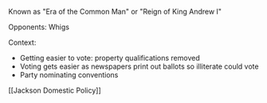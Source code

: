 
Known as "Era of the Common Man" or "Reign of King Andrew I"

Opponents: Whigs

Context: 
- Getting easier to vote: property qualifications removed
- Voting gets easier as newspapers print out ballots so illiterate could vote
- Party nominating conventions


[[Jackson Domestic Policy]]


